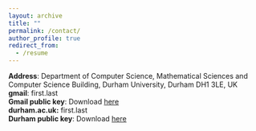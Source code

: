 ```yaml
---
layout: archive
title: ""
permalink: /contact/
author_profile: true
redirect_from:
  - /resume
---
```


<p>
	<strong>Address</strong>: Department of Computer Science, Mathematical Sciences and Computer Science Building, Durham University, Durham DH1 3LE, UK<br>
	<strong>gmail</strong>: first.last<br>
	<strong>Gmail public key</strong>: Download <a class="dhtgD aw5Odc" href="https://keys.openpgp.org/vks/v1/by-fingerprint/AF86A7799FA0B97396B2A707C7B32F48806D29DF" rel="noopener" target="_blank">here</a><br>
	<strong>durham.ac.uk:</strong> first.last<br>
	<strong>Durham public key</strong>: Download <a class="dhtgD aw5Odc" href="https://keys.openpgp.org/vks/v1/by-fingerprint/B6D36B67687243989586191AD16A926EC5D8D0AF" rel="noopener" target="_blank">here</a><br>	
</p>

